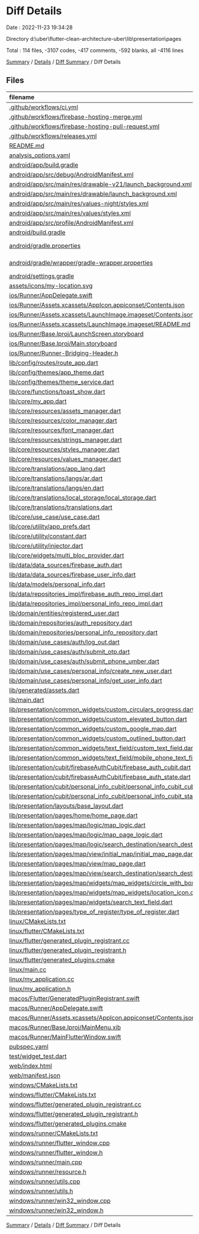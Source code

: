 # Diff Details

Date : 2022-11-23 19:34:28

Directory d:\\uber\\flutter-clean-architecture-uber\\lib\\presentation\\pages

Total : 114 files,  -3107 codes, -417 comments, -592 blanks, all -4116 lines

[Summary](results.md) / [Details](details.md) / [Diff Summary](diff.md) / Diff Details

## Files
| filename | language | code | comment | blank | total |
| :--- | :--- | ---: | ---: | ---: | ---: |
| [.github/workflows/ci.yml](/.github/workflows/ci.yml) | YAML | -33 | -5 | -7 | -45 |
| [.github/workflows/firebase-hosting-merge.yml](/.github/workflows/firebase-hosting-merge.yml) | YAML | -16 | -2 | -1 | -19 |
| [.github/workflows/firebase-hosting-pull-request.yml](/.github/workflows/firebase-hosting-pull-request.yml) | YAML | -14 | -2 | -1 | -17 |
| [.github/workflows/releases.yml](/.github/workflows/releases.yml) | YAML | -28 | -6 | -2 | -36 |
| [README.md](/README.md) | Markdown | -1 | 0 | 0 | -1 |
| [analysis_options.yaml](/analysis_options.yaml) | YAML | -3 | -23 | -4 | -30 |
| [android/app/build.gradle](/android/app/build.gradle) | Gradle | -66 | -6 | -14 | -86 |
| [android/app/src/debug/AndroidManifest.xml](/android/app/src/debug/AndroidManifest.xml) | XML | -4 | -4 | -1 | -9 |
| [android/app/src/main/res/drawable-v21/launch_background.xml](/android/app/src/main/res/drawable-v21/launch_background.xml) | XML | -4 | -7 | -2 | -13 |
| [android/app/src/main/res/drawable/launch_background.xml](/android/app/src/main/res/drawable/launch_background.xml) | XML | -4 | -7 | -2 | -13 |
| [android/app/src/main/res/values-night/styles.xml](/android/app/src/main/res/values-night/styles.xml) | XML | -9 | -9 | -1 | -19 |
| [android/app/src/main/res/values/styles.xml](/android/app/src/main/res/values/styles.xml) | XML | -9 | -9 | -1 | -19 |
| [android/app/src/profile/AndroidManifest.xml](/android/app/src/profile/AndroidManifest.xml) | XML | -4 | -4 | -1 | -9 |
| [android/build.gradle](/android/build.gradle) | Gradle | -29 | 0 | -6 | -35 |
| [android/gradle.properties](/android/gradle.properties) | Java Properties | -3 | 0 | -1 | -4 |
| [android/gradle/wrapper/gradle-wrapper.properties](/android/gradle/wrapper/gradle-wrapper.properties) | Java Properties | -5 | 0 | -1 | -6 |
| [android/settings.gradle](/android/settings.gradle) | Gradle | -8 | 0 | -4 | -12 |
| [assets/icons/my-location.svg](/assets/icons/my-location.svg) | XML | -1 | 0 | 0 | -1 |
| [ios/Runner/AppDelegate.swift](/ios/Runner/AppDelegate.swift) | Swift | -12 | 0 | -2 | -14 |
| [ios/Runner/Assets.xcassets/AppIcon.appiconset/Contents.json](/ios/Runner/Assets.xcassets/AppIcon.appiconset/Contents.json) | JSON | -122 | 0 | -1 | -123 |
| [ios/Runner/Assets.xcassets/LaunchImage.imageset/Contents.json](/ios/Runner/Assets.xcassets/LaunchImage.imageset/Contents.json) | JSON | -23 | 0 | -1 | -24 |
| [ios/Runner/Assets.xcassets/LaunchImage.imageset/README.md](/ios/Runner/Assets.xcassets/LaunchImage.imageset/README.md) | Markdown | -3 | 0 | -2 | -5 |
| [ios/Runner/Base.lproj/LaunchScreen.storyboard](/ios/Runner/Base.lproj/LaunchScreen.storyboard) | XML | -36 | -1 | -1 | -38 |
| [ios/Runner/Base.lproj/Main.storyboard](/ios/Runner/Base.lproj/Main.storyboard) | XML | -25 | -1 | -1 | -27 |
| [ios/Runner/Runner-Bridging-Header.h](/ios/Runner/Runner-Bridging-Header.h) | C++ | -1 | 0 | -1 | -2 |
| [lib/config/routes/route_app.dart](/lib/config/routes/route_app.dart) | Dart | -7 | -2 | -5 | -14 |
| [lib/config/themes/app_theme.dart](/lib/config/themes/app_theme.dart) | Dart | -140 | 0 | -8 | -148 |
| [lib/config/themes/theme_service.dart](/lib/config/themes/theme_service.dart) | Dart | -15 | 0 | -5 | -20 |
| [lib/core/functions/toast_show.dart](/lib/core/functions/toast_show.dart) | Dart | -33 | 0 | -5 | -38 |
| [lib/core/my_app.dart](/lib/core/my_app.dart) | Dart | -53 | 0 | -6 | -59 |
| [lib/core/resources/assets_manager.dart](/lib/core/resources/assets_manager.dart) | Dart | -4 | 0 | -3 | -7 |
| [lib/core/resources/color_manager.dart](/lib/core/resources/color_manager.dart) | Dart | -34 | 0 | -13 | -47 |
| [lib/core/resources/font_manager.dart](/lib/core/resources/font_manager.dart) | Dart | -34 | 0 | -11 | -45 |
| [lib/core/resources/strings_manager.dart](/lib/core/resources/strings_manager.dart) | Dart | -141 | -1 | -42 | -184 |
| [lib/core/resources/styles_manager.dart](/lib/core/resources/styles_manager.dart) | Dart | -51 | 0 | -8 | -59 |
| [lib/core/resources/values_manager.dart](/lib/core/resources/values_manager.dart) | Dart | -65 | 0 | -7 | -72 |
| [lib/core/translations/app_lang.dart](/lib/core/translations/app_lang.dart) | Dart | -26 | 0 | -7 | -33 |
| [lib/core/translations/langs/ar.dart](/lib/core/translations/langs/ar.dart) | Dart | -135 | 0 | -1 | -136 |
| [lib/core/translations/langs/en.dart](/lib/core/translations/langs/en.dart) | Dart | -140 | -1 | -2 | -143 |
| [lib/core/translations/local_storage/local_storage.dart](/lib/core/translations/local_storage/local_storage.dart) | Dart | -9 | 0 | -3 | -12 |
| [lib/core/translations/translations.dart](/lib/core/translations/translations.dart) | Dart | -7 | 0 | -2 | -9 |
| [lib/core/use_case/use_case.dart](/lib/core/use_case/use_case.dart) | Dart | -23 | 0 | -6 | -29 |
| [lib/core/utility/app_prefs.dart](/lib/core/utility/app_prefs.dart) | Dart | -13 | 0 | -7 | -20 |
| [lib/core/utility/constant.dart](/lib/core/utility/constant.dart) | Dart | -1 | 0 | 0 | -1 |
| [lib/core/utility/injector.dart](/lib/core/utility/injector.dart) | Dart | -43 | -14 | -15 | -72 |
| [lib/core/widgets/multi_bloc_provider.dart](/lib/core/widgets/multi_bloc_provider.dart) | Dart | -20 | 0 | -4 | -24 |
| [lib/data/data_sources/firebase_auth.dart](/lib/data/data_sources/firebase_auth.dart) | Dart | -40 | 0 | -11 | -51 |
| [lib/data/data_sources/firebase_user_info.dart](/lib/data/data_sources/firebase_user_info.dart) | Dart | -21 | 0 | -5 | -26 |
| [lib/data/models/personal_info.dart](/lib/data/models/personal_info.dart) | Dart | -30 | 0 | -3 | -33 |
| [lib/data/repositories_impl/firebase_auth_repo_impl.dart](/lib/data/repositories_impl/firebase_auth_repo_impl.dart) | Dart | -28 | 0 | -4 | -32 |
| [lib/data/repositories_impl/personal_info_repo_impl.dart](/lib/data/repositories_impl/personal_info_repo_impl.dart) | Dart | -21 | 0 | -3 | -24 |
| [lib/domain/entities/registered_user.dart](/lib/domain/entities/registered_user.dart) | Dart | -5 | 0 | -2 | -7 |
| [lib/domain/repositories/auth_repository.dart](/lib/domain/repositories/auth_repository.dart) | Dart | -5 | 0 | -1 | -6 |
| [lib/domain/repositories/personal_info_repository.dart](/lib/domain/repositories/personal_info_repository.dart) | Dart | -5 | 0 | -2 | -7 |
| [lib/domain/use_cases/auth/log_out.dart](/lib/domain/use_cases/auth/log_out.dart) | Dart | -10 | 0 | -4 | -14 |
| [lib/domain/use_cases/auth/submit_otp.dart](/lib/domain/use_cases/auth/submit_otp.dart) | Dart | -10 | 0 | -4 | -14 |
| [lib/domain/use_cases/auth/submit_phone_umber.dart](/lib/domain/use_cases/auth/submit_phone_umber.dart) | Dart | -10 | 0 | -4 | -14 |
| [lib/domain/use_cases/personal_info/create_new_user.dart](/lib/domain/use_cases/personal_info/create_new_user.dart) | Dart | -11 | 0 | -4 | -15 |
| [lib/domain/use_cases/personal_info/get_user_info.dart](/lib/domain/use_cases/personal_info/get_user_info.dart) | Dart | -11 | 0 | -4 | -15 |
| [lib/generated/assets.dart](/lib/generated/assets.dart) | Dart | 0 | 0 | -1 | -1 |
| [lib/main.dart](/lib/main.dart) | Dart | -23 | -1 | -5 | -29 |
| [lib/presentation/common_widgets/custom_circulars_progress.dart](/lib/presentation/common_widgets/custom_circulars_progress.dart) | Dart | -41 | 0 | -7 | -48 |
| [lib/presentation/common_widgets/custom_elevated_button.dart](/lib/presentation/common_widgets/custom_elevated_button.dart) | Dart | -37 | 0 | -4 | -41 |
| [lib/presentation/common_widgets/custom_google_map.dart](/lib/presentation/common_widgets/custom_google_map.dart) | Dart | -40 | -3 | -3 | -46 |
| [lib/presentation/common_widgets/custom_outlined_button.dart](/lib/presentation/common_widgets/custom_outlined_button.dart) | Dart | -30 | 0 | -4 | -34 |
| [lib/presentation/common_widgets/text_field/custom_text_field.dart](/lib/presentation/common_widgets/text_field/custom_text_field.dart) | Dart | -48 | 0 | -3 | -51 |
| [lib/presentation/common_widgets/text_field/mobile_phone_text_field.dart](/lib/presentation/common_widgets/text_field/mobile_phone_text_field.dart) | Dart | -35 | 0 | -5 | -40 |
| [lib/presentation/cubit/firebaseAuthCubit/firebase_auth_cubit.dart](/lib/presentation/cubit/firebaseAuthCubit/firebase_auth_cubit.dart) | Dart | -43 | 0 | -5 | -48 |
| [lib/presentation/cubit/firebaseAuthCubit/firebase_auth_state.dart](/lib/presentation/cubit/firebaseAuthCubit/firebase_auth_state.dart) | Dart | -19 | 0 | -10 | -29 |
| [lib/presentation/cubit/personal_info_cubit/personal_info_cubit_cubit.dart](/lib/presentation/cubit/personal_info_cubit/personal_info_cubit_cubit.dart) | Dart | -31 | 0 | -6 | -37 |
| [lib/presentation/cubit/personal_info_cubit/personal_info_cubit_state.dart](/lib/presentation/cubit/personal_info_cubit/personal_info_cubit_state.dart) | Dart | -21 | 0 | -9 | -30 |
| [lib/presentation/layouts/base_layout.dart](/lib/presentation/layouts/base_layout.dart) | Dart | -59 | 0 | -9 | -68 |
| [lib/presentation/pages/home/home_page.dart](/lib/presentation/pages/home/home_page.dart) | Dart | 7 | 0 | 0 | 7 |
| [lib/presentation/pages/map/logic/map_logic.dart](/lib/presentation/pages/map/logic/map_logic.dart) | Dart | 43 | 0 | 10 | 53 |
| [lib/presentation/pages/map/logic/map_page_logic.dart](/lib/presentation/pages/map/logic/map_page_logic.dart) | Dart | -34 | 0 | -6 | -40 |
| [lib/presentation/pages/map/logic/search_destination/search_destination_logic.dart](/lib/presentation/pages/map/logic/search_destination/search_destination_logic.dart) | Dart | 25 | 0 | 4 | 29 |
| [lib/presentation/pages/map/view/initial_map/initial_map_page.dart](/lib/presentation/pages/map/view/initial_map/initial_map_page.dart) | Dart | 119 | 0 | 11 | 130 |
| [lib/presentation/pages/map/view/map_page.dart](/lib/presentation/pages/map/view/map_page.dart) | Dart | -130 | -15 | -13 | -158 |
| [lib/presentation/pages/map/view/search_destination/search_destination_page.dart](/lib/presentation/pages/map/view/search_destination/search_destination_page.dart) | Dart | 245 | 1 | 13 | 259 |
| [lib/presentation/pages/map/widgets/map_widgets/circle_with_box_shadow.dart](/lib/presentation/pages/map/widgets/map_widgets/circle_with_box_shadow.dart) | Dart | 22 | 0 | 4 | 26 |
| [lib/presentation/pages/map/widgets/map_widgets/location_icon.dart](/lib/presentation/pages/map/widgets/map_widgets/location_icon.dart) | Dart | 69 | 0 | 10 | 79 |
| [lib/presentation/pages/map/widgets/search_text_field.dart](/lib/presentation/pages/map/widgets/search_text_field.dart) | Dart | 31 | 0 | 3 | 34 |
| [lib/presentation/pages/type_of_register/type_of_register.dart](/lib/presentation/pages/type_of_register/type_of_register.dart) | Dart | -1 | 0 | 0 | -1 |
| [linux/CMakeLists.txt](/linux/CMakeLists.txt) | CMake | -75 | -38 | -26 | -139 |
| [linux/flutter/CMakeLists.txt](/linux/flutter/CMakeLists.txt) | CMake | -66 | -13 | -10 | -89 |
| [linux/flutter/generated_plugin_registrant.cc](/linux/flutter/generated_plugin_registrant.cc) | C++ | -3 | -4 | -5 | -12 |
| [linux/flutter/generated_plugin_registrant.h](/linux/flutter/generated_plugin_registrant.h) | C++ | -5 | -5 | -6 | -16 |
| [linux/flutter/generated_plugins.cmake](/linux/flutter/generated_plugins.cmake) | CMake | -15 | -3 | -6 | -24 |
| [linux/main.cc](/linux/main.cc) | C++ | -5 | 0 | -2 | -7 |
| [linux/my_application.cc](/linux/my_application.cc) | C++ | -74 | -11 | -20 | -105 |
| [linux/my_application.h](/linux/my_application.h) | C++ | -7 | -7 | -5 | -19 |
| [macos/Flutter/GeneratedPluginRegistrant.swift](/macos/Flutter/GeneratedPluginRegistrant.swift) | Swift | -20 | -3 | -4 | -27 |
| [macos/Runner/AppDelegate.swift](/macos/Runner/AppDelegate.swift) | Swift | -8 | 0 | -2 | -10 |
| [macos/Runner/Assets.xcassets/AppIcon.appiconset/Contents.json](/macos/Runner/Assets.xcassets/AppIcon.appiconset/Contents.json) | JSON | -68 | 0 | -1 | -69 |
| [macos/Runner/Base.lproj/MainMenu.xib](/macos/Runner/Base.lproj/MainMenu.xib) | XML | -343 | 0 | -1 | -344 |
| [macos/Runner/MainFlutterWindow.swift](/macos/Runner/MainFlutterWindow.swift) | Swift | -12 | 0 | -4 | -16 |
| [pubspec.yaml](/pubspec.yaml) | YAML | -41 | -52 | -9 | -102 |
| [test/widget_test.dart](/test/widget_test.dart) | Dart | -14 | -10 | -7 | -31 |
| [web/index.html](/web/index.html) | HTML | -37 | -16 | -6 | -59 |
| [web/manifest.json](/web/manifest.json) | JSON | -35 | 0 | -1 | -36 |
| [windows/CMakeLists.txt](/windows/CMakeLists.txt) | CMake | -59 | -25 | -18 | -102 |
| [windows/flutter/CMakeLists.txt](/windows/flutter/CMakeLists.txt) | CMake | -81 | -13 | -11 | -105 |
| [windows/flutter/generated_plugin_registrant.cc](/windows/flutter/generated_plugin_registrant.cc) | C++ | -6 | -4 | -5 | -15 |
| [windows/flutter/generated_plugin_registrant.h](/windows/flutter/generated_plugin_registrant.h) | C++ | -5 | -5 | -6 | -16 |
| [windows/flutter/generated_plugins.cmake](/windows/flutter/generated_plugins.cmake) | CMake | -16 | -3 | -6 | -25 |
| [windows/runner/CMakeLists.txt](/windows/runner/CMakeLists.txt) | CMake | -21 | -12 | -7 | -40 |
| [windows/runner/flutter_window.cpp](/windows/runner/flutter_window.cpp) | C++ | -45 | -4 | -13 | -62 |
| [windows/runner/flutter_window.h](/windows/runner/flutter_window.h) | C++ | -20 | -5 | -9 | -34 |
| [windows/runner/main.cpp](/windows/runner/main.cpp) | C++ | -30 | -4 | -10 | -44 |
| [windows/runner/resource.h](/windows/runner/resource.h) | C++ | -9 | -6 | -2 | -17 |
| [windows/runner/utils.cpp](/windows/runner/utils.cpp) | C++ | -53 | -2 | -10 | -65 |
| [windows/runner/utils.h](/windows/runner/utils.h) | C++ | -8 | -6 | -6 | -20 |
| [windows/runner/win32_window.cpp](/windows/runner/win32_window.cpp) | C++ | -183 | -15 | -48 | -246 |
| [windows/runner/win32_window.h](/windows/runner/win32_window.h) | C++ | -48 | -29 | -22 | -99 |

[Summary](results.md) / [Details](details.md) / [Diff Summary](diff.md) / Diff Details